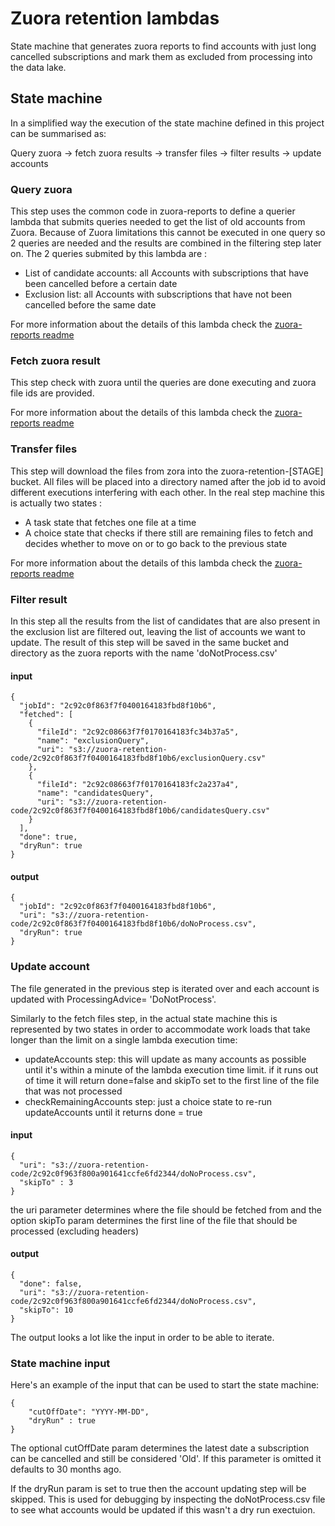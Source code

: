 # Zuora retention lambdas

State machine that generates zuora reports to find accounts with just long cancelled subscriptions and mark them as excluded from processing into the data lake. 

## State machine
In a simplified way the execution of the state machine defined in this project can be summarised as:

Query zuora -> fetch zuora results -> transfer files -> filter results -> update accounts
  
### Query zuora

This step uses the common code in zuora-reports to define a querier lambda that submits queries needed to get the list of old accounts from Zuora. Because of Zuora limitations this cannot be executed in one query so 2 queries are needed and the results are combined in the filtering step later on.
The 2 queries submited by this lambda are :
* List of candidate accounts:  all Accounts with subscriptions that have been cancelled before a certain date
* Exclusion list:  all Accounts with subscriptions that have not been cancelled before the same date

For more information about the details of this lambda check the [zuora-reports readme](../../lib/zuora-reports/README.md)
### Fetch zuora result
This step check with zuora until the queries are done executing and zuora file ids are provided.

For more information about the details of this lambda check the [zuora-reports readme](../../lib/zuora-reports/README.md)
### Transfer files
This step will download the files from zora into the zuora-retention-[STAGE] bucket. 
All files will be placed into a directory named after the job id to avoid different executions interfering with each other.
In the real step machine this is actually two states :
* A task state that fetches one file at a time
* A choice state that checks if there still are remaining files to fetch and decides whether to move on or to go back to the previous state

For more information about the details of this lambda check the [zuora-reports readme](../../lib/zuora-reports/README.md)
### Filter result
In this step all the results from the list of candidates that are also present in the exclusion list are filtered out, leaving the list of accounts we want to update.
The result of this step will be saved in the same bucket and directory as the zuora reports with the name 'doNotProcess.csv'
#### input
```
{
  "jobId": "2c92c0f863f7f0400164183fbd8f10b6",
  "fetched": [
    {
      "fileId": "2c92c08663f7f0170164183fc34b37a5",
      "name": "exclusionQuery",
      "uri": "s3://zuora-retention-code/2c92c0f863f7f0400164183fbd8f10b6/exclusionQuery.csv"
    },
    {
      "fileId": "2c92c08663f7f0170164183fc2a237a4",
      "name": "candidatesQuery",
      "uri": "s3://zuora-retention-code/2c92c0f863f7f0400164183fbd8f10b6/candidatesQuery.csv"
    }
  ],
  "done": true,
  "dryRun": true
}
```
#### output
```
{
  "jobId": "2c92c0f863f7f0400164183fbd8f10b6",
  "uri": "s3://zuora-retention-code/2c92c0f863f7f0400164183fbd8f10b6/doNoProcess.csv",
  "dryRun": true
}
```
### Update account  
The file generated in the previous step is iterated over and each account is updated with ProcessingAdvice= 'DoNotProcess'.

Similarly to the fetch files step, in the actual state machine this is represented by two states in order to accommodate work loads that take longer than the limit on a single lambda execution time:
* updateAccounts step: this will update as many accounts as possible until it's within a minute of the lambda execution time limit. if it runs out of time it will return done=false and skipTo set to the first line of the file that was not processed
* checkRemainingAccounts step: just a choice state to re-run updateAccounts until it returns done = true
#### input
```
{
  "uri": "s3://zuora-retention-code/2c92c0f963f800a901641ccfe6fd2344/doNoProcess.csv",
  "skipTo" : 3
}
```
the uri parameter determines where the file should be fetched from and the option skipTo param determines the first line of the file that should be processed (excluding headers)

#### output
```
{
  "done": false,
  "uri": "s3://zuora-retention-code/2c92c0f963f800a901641ccfe6fd2344/doNoProcess.csv",
  "skipTo": 10
}
```

The output looks a lot like the input in order to be able to iterate. 

### State machine input
Here's an example of the input that can be used to start the state machine:
```
{
    "cutOffDate": "YYYY-MM-DD",
    "dryRun" : true
}
```

The optional cutOffDate param determines the latest date a subscription can be cancelled and still be considered 'Old'. If this parameter is omitted it defaults to 30 months ago.

If the dryRun param is set to true then the account updating step will be skipped. This is used for debugging by inspecting the doNotProcess.csv file to see what accounts would be updated if this wasn't a dry run exectuion.